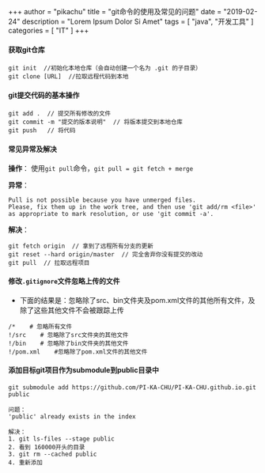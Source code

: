 +++
author = "pikachu"
title = "git命令的使用及常见的问题"
date = "2019-02-24"
description = "Lorem Ipsum Dolor Si Amet"
tags = [
	"java",
	"开发工具"
]
categories = [
    "IT"
]
+++


#### 获取git仓库

```
git init  //初始化本地仓库（会自动创建一个名为 .git 的子目录）
git clone [URL]  //拉取远程代码到本地
```


#### git提交代码的基本操作

```
git add .  // 提交所有修改的文件
git commit -m "提交的版本说明"  // 将版本提交到本地仓库
git push   // 将代码
```


#### 常见异常及解决

**操作**：
使用`git pull`命令，`git pull = git fetch + merge`

**异常**：
```
Pull is not possible because you have unmerged files.
Please, fix them up in the work tree, and then use 'git add/rm <file>'
as appropriate to mark resolution, or use 'git commit -a'.
```
**解决**：
```
git fetch origin  // 拿到了远程所有分支的更新
git reset --hard origin/master  // 完全舍弃你没有提交的改动
git pull  // 拉取远程项目
```


#### 修改`.gitignore`文件忽略上传的文件
- 下面的结果是：忽略除了src、bin文件夹及pom.xml文件的其他所有文件，及除了这些其他文件不会被跟踪上传

```
/*    # 忽略所有文件
!/src    # 忽略除了src文件夹的其他文件
!/bin    # 忽略除了bin文件夹的其他文件
!/pom.xml    #忽略除了pom.xml文件的其他文件
```



#### 添加目标git项目作为submodule到public目录中

```
git submodule add https://github.com/PI-KA-CHU/PI-KA-CHU.github.io.git public

问题：
'public' already exists in the index

解决：
1. git ls-files --stage public
2. 看到 160000开头的目录
3. git rm --cached public
4. 重新添加
```
